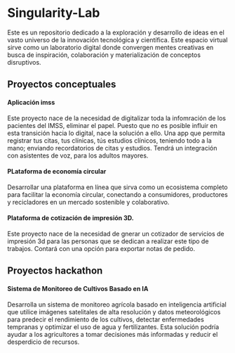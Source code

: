 
# Singularity-Lab

Este es un repositorio dedicado a la exploración y desarrollo de ideas en el vasto universo de la innovación tecnológica y científica. Este espacio virtual sirve como un laboratorio digital donde convergen mentes creativas en busca de inspiración, colaboración y materialización de conceptos disruptivos.

## Proyectos conceptuales

#### Aplicación imss
Este proyecto nace de la necesidad de digitalizar toda la infomración de los pacientes del IMSS, eliminar el papel. Puesto que no es posible influir en esta transición hacia lo digital, nace la solución a ello. Una app que permita registrar tus citas, tus clínicas, tús estudios clínicos, teniendo todo a la mano;
enviando recordatorios de citas y estudios. Tendrá un integración con asistentes de voz, para los adultos mayores.

#### PLataforma de economía circular
Desarrollar una plataforma en línea que sirva como un ecosistema completo para facilitar la economía circular, conectando a consumidores, productores y recicladores en un mercado sostenible y colaborativo. 

#### Plataforma de cotización de impresión 3D.
Este proyecto nace de la necesidad de gnerar un cotizador de servicios de impresión 3d para las personas que se dedican a realizar este tipo de trabajos.
Contará con una opción para exportar notas de pedido.

## Proyectos hackathon
#### Sistema de Monitoreo de Cultivos Basado en IA
Desarrolla un sistema de monitoreo agrícola basado en inteligencia artificial que utilice imágenes satelitales de alta resolución y datos meteorológicos para predecir el rendimiento de los cultivos, detectar enfermedades tempranas y optimizar el uso de agua y fertilizantes. Esta solución podría ayudar a los agricultores a tomar decisiones más informadas y reducir el desperdicio de recursos. 
